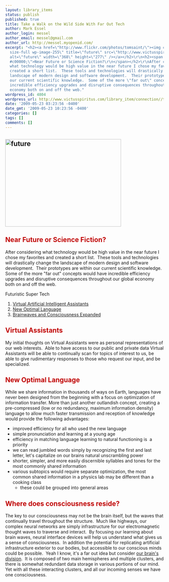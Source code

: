 ```yaml
---
layout: library_items
status: publish
published: true
title: Take a Walk on the Wild Side With Far Out Tech
author: Mark Essel
author_login: messel
author_email: messel@gmail.com
author_url: http://messel.myopenid.com/
excerpt: "<h2><a href=\"http://www.flickr.com/photos/tomsaint/\"><img class=\"aligncenter
  size-full wp-image-255\" title=\"future\" src=\"http://www.victusspiritus.com/wp-content/uploads/2009/05/future.jpg\"
  alt=\"future\" width=\"368\" height=\"277\" /></a></h2>\r\n<h2><span style=\"color:
  #c00000;\">Near Future or Science Fiction?\r\n</span></h2>\r\nAfter considering
  what technology would be high value in the near future I chose my favorites and
  created a short list.  These tools and technologies will drastically change the
  landscape of modern design and software development.  Their prototypes are within
  our current scientific knowledge.  Some of the more \"far out\" concepts would have
  incredible efficiency upgrades and disruptive consequences throughout our global
  economy both on and off the web."
wordpress_id: 4804
wordpress_url: http://www.victusspiritus.com/library_item/connection//take-a-walk-on-the-wild-side-with-far-out-tech/
date: '2009-05-23 03:23:56 -0400'
date_gmt: '2009-05-23 10:23:56 -0400'
categories: []
tags: []
comments: []
---
```

<h2><a href="http://www.flickr.com/photos/tomsaint/"><img class="aligncenter size-full wp-image-255" title="future" src="http://www.victusspiritus.com/wp-content/uploads/2009/05/future.jpg" alt="future" width="368" height="277" /></a></h2>
<h2><span style="color: #c00000;">Near Future or Science Fiction?<br />
</span></h2>
<p>After considering what technology would be high value in the near future I chose my favorites and created a short list.  These tools and technologies will drastically change the landscape of modern design and software development.  Their prototypes are within our current scientific knowledge.  Some of the more "far out" concepts would have incredible efficiency upgrades and disruptive consequences throughout our global economy both on and off the web.<a id="more"></a><a id="more-4804"></a></p>
<p>Futuristic Super Tech</p>
<ol>
<li><a href="http://www.victusspiritus.com/2009/05/24/do-you-perceive-a-need-for-a-virtual-web-representation-of-yourself/">Virtual Artificial Intelligent Assistants</a></li>
<li><a href="http://www.victusspiritus.com/2009/05/26/a-novel-language-spoken-written-optimal-naturally-computer-friendly/">New Optimal Language</a></li>
<li><a href="http://www.victusspiritus.com/2009/05/28/imagine-our-mind-without-bounds/">Brainwaves and Consciousness Expanded</a></li>
</ol>
<h2><span style="color: #c00000;">Virtual Assistants</span></h2>
<p>My initial thoughts on Virtual Assistants were as personal representations of our web interests.  Able to have access to our public and private data Virtual Assistants will be able to continually scan for topics of interest to us, be able to give rudimentary responses to those who request our input, and be specialized.</p>
<h2><span style="color: #c00000;">New Optimal Language<br />
</span></h2>
<p>While we share information in thousands of ways on Earth, languages have never been designed from the beginning with a focus on optimization of information transfer. More than just another outlandish concept, creating a pre-compressed (low or no redundancy, maximum information density) language to allow much faster transmission and reception of knowledge would provide the following advantages:</p>
<ul>
<li>improved efficiency for all who used the new language</li>
<li>simple pronunciation and learning at a young age</li>
<li>efficiency in matching language learning to natural functioning is  a priority</li>
<li>we can read jumbled words simply by recognizing the first and last letter, let's capitalize on our brains natural unscrambling power</li>
<li>shorter, simpler, and more easily discernible syllables and tones for the most commonly shared information</li>
<li>various subtopics would require separate optimization, the most common shared information in a physics lab may be different than a cooking class
<ul>
<li>these could be grouped into general areas</li>
</ul>
</li>
</ul>
<h2><span style="color: #c00000;">Where does consciousness reside?</span></h2>
<p>The key to our consciousness may not be the brain itself, but the waves that continually travel throughout the structure.  Much like highways, our complex neural networks are simply infrastructure for our electromagnetic thought waves to traverse and interact.  By focusing our learning about brain waves, neural interface devices will help us understand what gives us a sense of consciousness.  In addition the potential for replicating artificial infrastructure exterior to our bodies, but accessible to our conscious minds could be possible.  Yeah I know, it's a far out idea but consider <a href="http://images.google.com/images?hl=en&amp;q=parts+of+the+brain&amp;um=1&amp;ie=UTF-8&amp;ei=dM0XSpTlPKOstgf3xND5DA&amp;sa=X&amp;oi=image_result_group&amp;resnum=4&amp;ct=title">our brain's division</a>.  It is composed of two main hemispheres and multiple clusters, and there is somewhat redundant data storage in various portions of our mind.  Yet with all these interacting clusters, and all our incoming senses we have one consciousness.</p>
